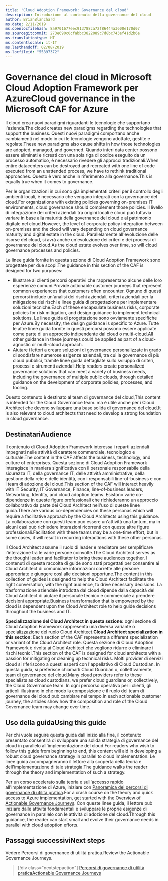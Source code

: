```yaml
---
title: 'Cloud Adoption Framework: Governance del cloud'
description: Introduzione al contenuto della governance del cloud
author: BrianBlanchard
ms.date: 2/11/2019
ms.openlocfilehash: 8a9701677eec913788ca72f86444a3600e170d07
ms.sourcegitcommit: 273e690c0cfabbc3822089c7d8bc743ef41d2b6e
ms.translationtype: HT
ms.contentlocale: it-IT
ms.lasthandoff: 02/08/2019
ms.locfileid: "55897372"
---
```

# <a name="cloud-governance-in-the-microsoft-caf-for-azure"></a><span data-ttu-id="ca306-103">Governance del cloud in Microsoft Cloud Adoption Framework per Azure</span><span class="sxs-lookup"><span data-stu-id="ca306-103">Cloud governance in the Microsoft CAF for Azure</span></span>

<span data-ttu-id="ca306-104">Il cloud crea nuovi paradigmi riguardanti le tecnologie che supportano l'azienda.</span><span class="sxs-lookup"><span data-stu-id="ca306-104">The cloud creates new paradigms regarding the technologies that support the business.</span></span> <span data-ttu-id="ca306-105">Questi nuovi paradigmi comportano anche cambiamenti nel modo in cui le tecnologie vengono adottate, gestite e regolate.</span><span class="sxs-lookup"><span data-stu-id="ca306-105">These new paradigms also cause shifts in how those technologies are adopted, managed, and governed.</span></span> <span data-ttu-id="ca306-106">Quando interi data center possono essere eliminati e ricreati con una sola riga di codice eseguito da un processo automatico, è necessario rivedere gli approcci tradizionali.</span><span class="sxs-lookup"><span data-stu-id="ca306-106">When entire datacenters can be destroyed and recreated with one line of code executed from an unattended process, we have to rethink traditional approaches.</span></span> <span data-ttu-id="ca306-107">Questo è vero anche in riferimento alla governance.</span><span class="sxs-lookup"><span data-stu-id="ca306-107">This is equally true when it comes to governance.</span></span>

<span data-ttu-id="ca306-108">Per le organizzazioni in cui sono già implementati criteri per il controllo degli ambienti locali, è necessario che vengano integrati con la governance del cloud.</span><span class="sxs-lookup"><span data-stu-id="ca306-108">For organizations with existing policies governing on-premises IT environments, cloud governance should complement those policies.</span></span> <span data-ttu-id="ca306-109">Il livello di integrazione dei criteri aziendali tra origini locali e cloud può tuttavia variare in base alla maturità della governance del cloud e al patrimonio digitale nel cloud.</span><span class="sxs-lookup"><span data-stu-id="ca306-109">However, the level of corporate policy integration between on-premises and the cloud will vary depending on cloud governance maturity and digital estate in the cloud.</span></span> <span data-ttu-id="ca306-110">Parallelamente all'evoluzione delle risorse del cloud, si avrà anche un'evoluzione dei criteri e dei processi di governance del cloud.</span><span class="sxs-lookup"><span data-stu-id="ca306-110">As the cloud estate evolves over time, so will cloud governance processes and policies.</span></span>

<span data-ttu-id="ca306-111">Le linee guida fornite in questa sezione di Cloud Adoption Framework sono progettate per due scopi:</span><span class="sxs-lookup"><span data-stu-id="ca306-111">The guidance in this section of the CAF is designed for two purposes:</span></span>

* <span data-ttu-id="ca306-112">Illustrare ai clienti percorsi operativi che rappresentano alcune delle loro esperienze comuni.</span><span class="sxs-lookup"><span data-stu-id="ca306-112">Provide actionable customer journeys that represent common experiences that customers often encounter.</span></span> <span data-ttu-id="ca306-113">Ognuno di questi percorsi include un'analisi dei rischi aziendali, criteri aziendali per la mitigazione dei rischi e linee guida di progettazione per implementare soluzioni tecniche.</span><span class="sxs-lookup"><span data-stu-id="ca306-113">Each of these encapsulate business risks, corporate policies for risk mitigation, and design guidance to implement technical solutions.</span></span> <span data-ttu-id="ca306-114">Le linee guida di progettazione sono ovviamente specifiche per Azure.</span><span class="sxs-lookup"><span data-stu-id="ca306-114">By necessity, the design guidance is specific to Azure.</span></span> <span data-ttu-id="ca306-115">Tutte le altre linee guida fornite in questi percorsi possono essere applicate come parte di un approccio indipendente dal cloud o multi-cloud.</span><span class="sxs-lookup"><span data-stu-id="ca306-115">All other guidance in these journeys could be applied as part of a cloud-agnostic or multi-cloud approach.</span></span>
* <span data-ttu-id="ca306-116">Aiutare i lettori a creare soluzioni di governance personalizzate in grado di soddisfare numerose esigenze aziendali, tra cui la governance di più cloud pubblici, tramite linee guida dettagliate sullo sviluppo di criteri, processi e strumenti aziendali.</span><span class="sxs-lookup"><span data-stu-id="ca306-116">Help readers create personalized governance solutions that can meet a variety of business needs, including the governance of multiple public clouds, through detailed guidance on the development of corporate policies, processes, and tooling.</span></span>

<span data-ttu-id="ca306-117">Questo contenuto è destinato al team di governance del cloud,</span><span class="sxs-lookup"><span data-stu-id="ca306-117">This content is intended for the Cloud Governance team.</span></span> <span data-ttu-id="ca306-118">ma è utile anche per i Cloud Architect che devono sviluppare una base solida di governance del cloud.</span><span class="sxs-lookup"><span data-stu-id="ca306-118">It is also relevant to cloud architects that need to develop a strong foundation in cloud governance.</span></span>

## <a name="audience"></a><span data-ttu-id="ca306-119">Destinatari</span><span class="sxs-lookup"><span data-stu-id="ca306-119">Audience</span></span>

<span data-ttu-id="ca306-120">Il contenuto di Cloud Adoption Framework interessa i reparti aziendali impegnati nelle attività di carattere commerciale, tecnologico e culturale.</span><span class="sxs-lookup"><span data-stu-id="ca306-120">The content in the CAF affects the business, technology, and culture of enterprises.</span></span> <span data-ttu-id="ca306-121">Questa sezione di Cloud Adoption Framework interagisce in maniera significativa con il personale responsabile della sicurezza IT, della governance IT, delle attività amministrative, della gestione della rete e delle identità, con i responsabili line-of-business e con i team di adozione del cloud.</span><span class="sxs-lookup"><span data-stu-id="ca306-121">This section of the CAF will interact heavily with IT Security, IT Governance, Finance, line-of-business leaders, Networking, Identity, and cloud adoption teams.</span></span> <span data-ttu-id="ca306-122">Esistono varie co-dipendenze in queste figure professionali che richiederanno un approccio collaborativo da parte dei Cloud Architect nell'uso di queste linee guida.</span><span class="sxs-lookup"><span data-stu-id="ca306-122">There are various co-dependencies on these personas which will require a facilitative approach by the Cloud Architects using this guidance.</span></span> <span data-ttu-id="ca306-123">La collaborazione con questi team può essere un'attività una tantum, ma in alcuni casi può richiedere interazioni ricorrenti con queste altre figure professionali.</span><span class="sxs-lookup"><span data-stu-id="ca306-123">Facilitation with these teams may be a one-time effort, but in some cases, it will result in recurring interactions with these other personas.</span></span>

<span data-ttu-id="ca306-124">Il Cloud Architect assume il ruolo di leader e mediatore per semplificare l'interazione tra le varie persone coinvolte.</span><span class="sxs-lookup"><span data-stu-id="ca306-124">The Cloud Architect serves as the thought leader and facilitator to bring these audiences together.</span></span> <span data-ttu-id="ca306-125">I contenuti di questa raccolta di guide sono stati progettati per consentire ai Cloud Architect di comunicare informazioni corrette alle persone appropriate e giungere così alle decisioni opportune.</span><span class="sxs-lookup"><span data-stu-id="ca306-125">The content in this collection of guides is designed to help the Cloud Architect facilitate the right conversation, with the right audience, to drive necessary decisions.</span></span> <span data-ttu-id="ca306-126">La trasformazione aziendale introdotta dal cloud dipende dalla capacità del Cloud Architect di aiutare il personale tecnico e commerciale a prendere decisioni appropriate.</span><span class="sxs-lookup"><span data-stu-id="ca306-126">Business transformation that is empowered by the cloud is dependent upon the Cloud Architect role to help guide decisions throughout the business and IT.</span></span>

<span data-ttu-id="ca306-127">**Specializzazione del Cloud Architect in questa sezione:** ogni sezione di Cloud Adoption Framework rappresenta una diversa variante o specializzazione del ruolo Cloud Architect.</span><span class="sxs-lookup"><span data-stu-id="ca306-127">**Cloud Architect specialization in this section:** Each section of the CAF represents a different specialization or variant of the Cloud Architect role.</span></span> <span data-ttu-id="ca306-128">Questa sezione di Cloud Adoption Framework è rivolta ai Cloud Architect che vogliono ridurre o eliminare i rischi tecnici.</span><span class="sxs-lookup"><span data-stu-id="ca306-128">This section of the CAF is designed for cloud architects with a passion for mitigating or cleaning up technical risks.</span></span> <span data-ttu-id="ca306-129">Molti provider di servizi cloud si riferiscono a questi esperti con l'appellativo di Cloud Custodian. In questa guida, si preferisce chiamarli Cloud Guardian o, collettivamente, team di governance del cloud.</span><span class="sxs-lookup"><span data-stu-id="ca306-129">Many cloud providers refer to these specialists as cloud custodians, we prefer cloud guardians or, collectively, the Cloud Governance team.</span></span> <span data-ttu-id="ca306-130">In ogni percorso operativo per i clienti, gli articoli illustrano in che modo la composizione e il ruolo del team di governance del cloud può cambiare nel tempo.</span><span class="sxs-lookup"><span data-stu-id="ca306-130">In each actionable customer journey, the articles show how the composition and role of the Cloud Governance team may change over time.</span></span>

## <a name="using-this-guide"></a><span data-ttu-id="ca306-131">Uso della guida</span><span class="sxs-lookup"><span data-stu-id="ca306-131">Using this guide</span></span>

<span data-ttu-id="ca306-132">Per chi vuole seguire questa guida dall'inizio alla fine, il contenuto presentato consentirà di sviluppare una solida strategia di governance del cloud in parallelo all'implementazione del cloud.</span><span class="sxs-lookup"><span data-stu-id="ca306-132">For readers who wish to follow this guide from beginning to end, this content will aid in developing a robust cloud governance strategy in parallel to cloud implementation.</span></span> <span data-ttu-id="ca306-133">Le linee guida accompagneranno il lettore alla scoperta della teoria e dell'implementazione di tale strategia.</span><span class="sxs-lookup"><span data-stu-id="ca306-133">The guidance walks the reader through the theory and implementation of such a strategy.</span></span>

<span data-ttu-id="ca306-134">Per un corso accelerato sulla teoria e sull'accesso rapido all'implementazione di Azure, iniziare con [Panoramica dei percorsi di governance di utilità pratica](./journeys/overview.md).</span><span class="sxs-lookup"><span data-stu-id="ca306-134">For a crash course on the theory and quick access to Azure implementation, get started with the [Overview of Actionable Governance Journeys](./journeys/overview.md).</span></span> <span data-ttu-id="ca306-135">Con queste linee guida, il lettore può iniziare dalle attività fondamentali e sviluppare le proprie esigenze di governance in parallelo con le attività di adozione del cloud.</span><span class="sxs-lookup"><span data-stu-id="ca306-135">Through this guidance, the reader can start small and evolve their governance needs in parallel with cloud adoption efforts.</span></span>

## <a name="next-steps"></a><span data-ttu-id="ca306-136">Passaggi successivi</span><span class="sxs-lookup"><span data-stu-id="ca306-136">Next steps</span></span>

<span data-ttu-id="ca306-137">Vedere Percorsi di governance di utilità pratica.</span><span class="sxs-lookup"><span data-stu-id="ca306-137">Review the Actionable Governance Journeys.</span></span>

> [!div class="nextstepaction"]
> [<span data-ttu-id="ca306-138">Percorsi di governance di utilità pratica</span><span class="sxs-lookup"><span data-stu-id="ca306-138">Actionable Governance Journeys</span></span>](./journeys/overview.md)
